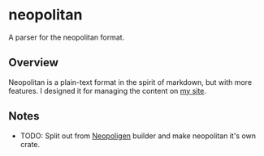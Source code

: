 # neopolitan

A parser for the neopolitan format. 

## Overview

Neopolitan is a plain-text format 
in the spirit of markdown, but with
more features. I designed it for
managing the content on 
[my site](https://www.alanwsmith.com/). 

## Notes

- TODO: Split out from 
[Neopoligen](https://www.neopoligen.com/)
builder and make neopolitan it's
own crate.


